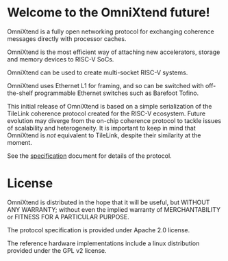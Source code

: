 Welcome to the OmniXtend future!
================================

OmniXtend is a fully open networking protocol for exchanging
coherence messages directly with processor caches.

OmniXtend is the most efficient way of attaching new
accelerators, storage and memory devices to RISC-V SoCs.

OmniXtend can be used to create multi-socket RISC-V systems.

OmniXtend uses Ethernet L1 for framing, and so can be switched
with off-the-shelf programmable Ethernet switches such as
Barefoot Tofino.

This initial release of OmniXtend is based on a simple serialization
of the TileLink coherence protocol created for the RISC-V ecosystem.
Future evolution may diverge from the on-chip coherence protocol to
tackle issues of scalability and heterogeneity. It is important to
keep in mind that OmniXtend is *not* equivalent to TileLink, despite 
their similarity at the moment.


See the [specification](specification/OmniXtend-0.1.pdf)
document for details of the protocol.

License
=======

OmniXtend is distributed in the hope that it will be useful,
but WITHOUT ANY WARRANTY; without even the implied warranty of
MERCHANTABILITY or FITNESS FOR A PARTICULAR PURPOSE.

The protocol specification is provided under Apache 2.0 license.

The reference hardware implementations include a linux
distribution provided under the GPL v2 license.
